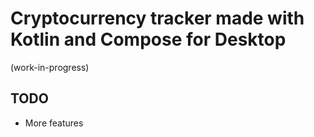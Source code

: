 # Cryptocurrency tracker made with Kotlin and Compose for Desktop
(work-in-progress)


## TODO
- More features
